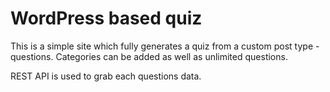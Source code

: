 # WordPress based quiz

This is a simple site which fully generates a quiz from a custom post type - questions. Categories can be added as well as unlimited questions.

REST API is used to grab each questions data.